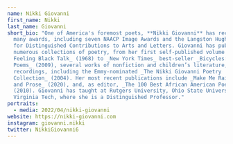```yaml
---
name: Nikki Giovanni
first_name: Nikki
last_name: Giovanni
short_bio: "One of America's foremost poets, **Nikki Giovanni** has received
  many awards, including seven NAACP Image Awards and the Langston Hughes Award
  for Distinguished Contributions to Arts and Letters. Giovanni has published
  numerous collections of poetry, from her first self-published volume _Black
  Feeling Black Talk_ (1968) to _New York Times_ best-seller _Bicycles: Love
  Poems_ (2009), several works of nonfiction and children’s literature, and
  recordings, including the Emmy-nominated _The Nikki Giovanni Poetry
  Collection_ (2004). Her most recent publications include _Make Me Rain: Poems
  and Prose_ (2020), and, as editor, _The 100 Best African American Poems_
  (2010). Giovanni has taught at Rutgers University, Ohio State University, and
  Virginia Tech, where she is a Distinguished Professor."
portraits:
  - media: 2022/04/nikki-giovanni
website: https://nikki-giovanni.com
instagram: giovanni.nikki
twitter: NikkiGiovanni6
---
```


